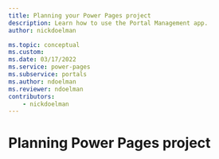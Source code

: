```yaml
---
title: Planning your Power Pages project
description: Learn how to use the Portal Management app.
author: nickdoelman

ms.topic: conceptual
ms.custom: 
ms.date: 03/17/2022
ms.service: power-pages
ms.subservice: portals
ms.author: ndoelman
ms.reviewer: ndoelman
contributors:
    - nickdoelman
---
```


# Planning Power Pages project





